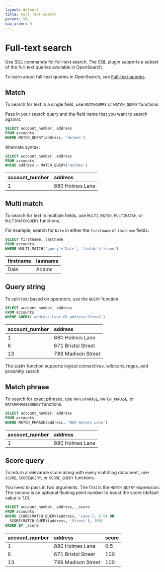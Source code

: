 ```yaml
---
layout: default
title: Full-Text Search
parent: SQL
nav_order: 8
---
```


# Full-text search

Use SQL commands for full-text search. The SQL plugin supports a subset of the full-text queries available in OpenSearch.

To learn about full-text queries in OpenSearch, see [Full-text queries](../../opensearch/full-text/).

## Match

To search for text in a single field, use `MATCHQUERY` or `MATCH_QUERY` functions.

Pass in your search query and the field name that you want to search against.


```sql
SELECT account_number, address
FROM accounts
WHERE MATCH_QUERY(address, 'Holmes')
```

Alternate syntax:

```sql
SELECT account_number, address
FROM accounts
WHERE address = MATCH_QUERY('Holmes')
```


| account_number | address
:--- | :---
1 | 880 Holmes Lane


## Multi match

To search for text in multiple fields, use `MULTI_MATCH`, `MULTIMATCH`, or `MULTIMATCHQUERY` functions.

For example, search for `Dale` in either the `firstname` or `lastname` fields:


```sql
SELECT firstname, lastname
FROM accounts
WHERE MULTI_MATCH('query'='Dale', 'fields'='*name')
```


| firstname | lastname
:--- | :---
Dale | Adams


## Query string

To split text based on operators, use the `QUERY` function.


```sql
SELECT account_number, address
FROM accounts
WHERE QUERY('address:Lane OR address:Street')
```


| account_number | address
:--- | :---
1 | 880 Holmes Lane
6 | 671 Bristol Street
13 | 789 Madison Street


The `QUERY` function supports logical connectives, wildcard, regex, and proximity search.


## Match phrase

To search for exact phrases, use `MATCHPHRASE`, `MATCH_PHRASE`, or `MATCHPHRASEQUERY` functions.


```sql
SELECT account_number, address
FROM accounts
WHERE MATCH_PHRASE(address, '880 Holmes Lane')
```


| account_number | address
:--- | :---
1 | 880 Holmes Lane


## Score query

To return a relevance score along with every matching document, use `SCORE`, `SCOREQUERY`, or `SCORE_QUERY` functions.

You need to pass in two arguments. The first is the `MATCH_QUERY` expression. The second is an optional floating point number to boost the score (default value is 1.0).


```sql
SELECT account_number, address, _score
FROM accounts
WHERE SCORE(MATCH_QUERY(address, 'Lane'), 0.5) OR
  SCORE(MATCH_QUERY(address, 'Street'), 100)
ORDER BY _score
```


| account_number | address | score
:--- | :--- | :---
1 | 880 Holmes Lane | 0.5
6 | 671 Bristol Street | 100
13 | 789 Madison Street | 100
